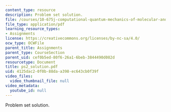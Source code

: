 ```yaml
---
content_type: resource
description: Problem set solution.
file: /courses/10-675j-computational-quantum-mechanics-of-molecular-and-extended-systems-fall-2004/4125dac20f0b88daa398ec643cb0f39f_ps2_solution.pdf
file_type: application/pdf
learning_resource_types:
- Assignments
license: https://creativecommons.org/licenses/by-nc-sa/4.0/
ocw_type: OCWFile
parent_title: Assignments
parent_type: CourseSection
parent_uid: cef0b5ed-80f6-26a1-6beb-3844490d082d
resourcetype: Document
title: ps2_solution.pdf
uid: 4125dac2-0f0b-88da-a398-ec643cb0f39f
video_files:
  video_thumbnail_file: null
video_metadata:
  youtube_id: null
---
```

Problem set solution.